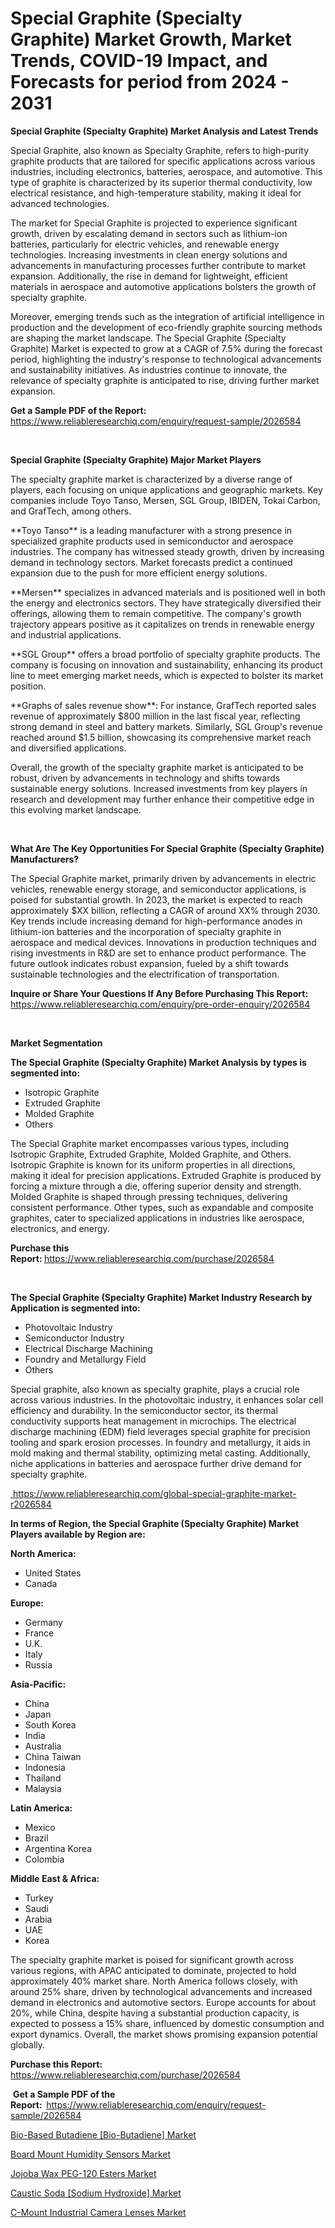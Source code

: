 <p><h1>Special Graphite (Specialty Graphite) Market Growth, Market Trends, COVID-19 Impact, and Forecasts for period from 2024 - 2031</h1></p><p><strong>Special Graphite (Specialty Graphite) Market Analysis and Latest Trends</strong></p>
<p><p>Special Graphite, also known as Specialty Graphite, refers to high-purity graphite products that are tailored for specific applications across various industries, including electronics, batteries, aerospace, and automotive. This type of graphite is characterized by its superior thermal conductivity, low electrical resistance, and high-temperature stability, making it ideal for advanced technologies.</p><p>The market for Special Graphite is projected to experience significant growth, driven by escalating demand in sectors such as lithium-ion batteries, particularly for electric vehicles, and renewable energy technologies. Increasing investments in clean energy solutions and advancements in manufacturing processes further contribute to market expansion. Additionally, the rise in demand for lightweight, efficient materials in aerospace and automotive applications bolsters the growth of specialty graphite.</p><p>Moreover, emerging trends such as the integration of artificial intelligence in production and the development of eco-friendly graphite sourcing methods are shaping the market landscape. The Special Graphite (Specialty Graphite) Market is expected to grow at a CAGR of 7.5% during the forecast period, highlighting the industry's response to technological advancements and sustainability initiatives. As industries continue to innovate, the relevance of specialty graphite is anticipated to rise, driving further market expansion.</p></p>
<p><strong>Get a Sample PDF of the Report:&nbsp;</strong> <a href="https://www.reliableresearchiq.com/enquiry/request-sample/2026584?utm_campaign=120&utm_medium=2&utm_source=Github&utm_content=ia&utm_term=30102024&utm_id=special-graphite-specialty-graphite">https://www.reliableresearchiq.com/enquiry/request-sample/2026584</a></p>
<p>&nbsp;</p>
<p><strong>Special Graphite (Specialty Graphite) Major Market Players</strong></p>
<p><p>The specialty graphite market is characterized by a diverse range of players, each focusing on unique applications and geographic markets. Key companies include Toyo Tanso, Mersen, SGL Group, IBIDEN, Tokai Carbon, and GrafTech, among others. </p><p>**Toyo Tanso** is a leading manufacturer with a strong presence in specialized graphite products used in semiconductor and aerospace industries. The company has witnessed steady growth, driven by increasing demand in technology sectors. Market forecasts predict a continued expansion due to the push for more efficient energy solutions.</p><p>**Mersen** specializes in advanced materials and is positioned well in both the energy and electronics sectors. They have strategically diversified their offerings, allowing them to remain competitive. The company's growth trajectory appears positive as it capitalizes on trends in renewable energy and industrial applications.</p><p>**SGL Group** offers a broad portfolio of specialty graphite products. The company is focusing on innovation and sustainability, enhancing its product line to meet emerging market needs, which is expected to bolster its market position.</p><p>**Graphs of sales revenue show**: For instance, GrafTech reported sales revenue of approximately $800 million in the last fiscal year, reflecting strong demand in steel and battery markets. Similarly, SGL Group's revenue reached around $1.5 billion, showcasing its comprehensive market reach and diversified applications.</p><p>Overall, the growth of the specialty graphite market is anticipated to be robust, driven by advancements in technology and shifts towards sustainable energy solutions. Increased investments from key players in research and development may further enhance their competitive edge in this evolving market landscape.</p></p>
<p>&nbsp;</p>
<p><strong>What Are The Key Opportunities For Special Graphite (Specialty Graphite) Manufacturers?</strong></p>
<p><p>The Special Graphite market, primarily driven by advancements in electric vehicles, renewable energy storage, and semiconductor applications, is poised for substantial growth. In 2023, the market is expected to reach approximately $XX billion, reflecting a CAGR of around XX% through 2030. Key trends include increasing demand for high-performance anodes in lithium-ion batteries and the incorporation of specialty graphite in aerospace and medical devices. Innovations in production techniques and rising investments in R&D are set to enhance product performance. The future outlook indicates robust expansion, fueled by a shift towards sustainable technologies and the electrification of transportation.</p></p>
<p><strong>Inquire or Share Your Questions If Any Before Purchasing This Report:</strong> <a href="https://www.reliableresearchiq.com/enquiry/pre-order-enquiry/2026584?utm_campaign=120&utm_medium=2&utm_source=Github&utm_content=ia&utm_term=30102024&utm_id=special-graphite-specialty-graphite">https://www.reliableresearchiq.com/enquiry/pre-order-enquiry/2026584</a></p>
<p>&nbsp;</p>
<p><strong>Market Segmentation</strong></p>
<p><strong>The Special Graphite (Specialty Graphite) Market Analysis by types is segmented into:</strong></p>
<p><ul><li>Isotropic Graphite</li><li>Extruded Graphite</li><li>Molded Graphite</li><li>Others</li></ul></p>
<p><p>The Special Graphite market encompasses various types, including Isotropic Graphite, Extruded Graphite, Molded Graphite, and Others. Isotropic Graphite is known for its uniform properties in all directions, making it ideal for precision applications. Extruded Graphite is produced by forcing a mixture through a die, offering superior density and strength. Molded Graphite is shaped through pressing techniques, delivering consistent performance. Other types, such as expandable and composite graphites, cater to specialized applications in industries like aerospace, electronics, and energy.</p></p>
<p><strong>Purchase this Report:&nbsp;</strong><a href="https://www.reliableresearchiq.com/purchase/2026584?utm_campaign=120&utm_medium=2&utm_source=Github&utm_content=ia&utm_term=30102024&utm_id=special-graphite-specialty-graphite">https://www.reliableresearchiq.com/purchase/2026584</a></p>
<p>&nbsp;</p>
<p><strong>The Special Graphite (Specialty Graphite) Market Industry Research by Application is segmented into:</strong></p>
<p><ul><li>Photovoltaic Industry</li><li>Semiconductor Industry</li><li>Electrical Discharge Machining</li><li>Foundry and Metallurgy Field</li><li>Others</li></ul></p>
<p><p>Special graphite, also known as specialty graphite, plays a crucial role across various industries. In the photovoltaic industry, it enhances solar cell efficiency and durability. In the semiconductor sector, its thermal conductivity supports heat management in microchips. The electrical discharge machining (EDM) field leverages special graphite for precision tooling and spark erosion processes. In foundry and metallurgy, it aids in mold making and thermal stability, optimizing metal casting. Additionally, niche applications in batteries and aerospace further drive demand for specialty graphite.</p></p>
<p><a href="https://www.reliableresearchiq.com/global-special-graphite-market-r2026584?utm_campaign=120&utm_medium=2&utm_source=Github&utm_content=ia&utm_term=30102024&utm_id=special-graphite-specialty-graphite">&nbsp;https://www.reliableresearchiq.com/global-special-graphite-market-r2026584</a></p>
<p><strong>In terms of Region, the Special Graphite (Specialty Graphite) Market Players available by Region are:</strong></p>
<p>
    <p> <strong> North America: </strong>
        <ul>
            <li>United States</li>
            <li>Canada</li>
        </ul>
        </p> 
    <p> <strong> Europe: </strong>
        <ul>
            <li>Germany</li>
            <li>France</li>
            <li>U.K.</li>
            <li>Italy</li>
            <li>Russia</li>
        </ul>
        </p> 
    <p> <strong> Asia-Pacific: </strong>
        <ul>
            <li>China</li>
            <li>Japan</li>
            <li>South Korea</li>
            <li>India</li>
            <li>Australia</li>
            <li>China Taiwan</li>
            <li>Indonesia</li>
            <li>Thailand</li>
            <li>Malaysia</li>
        </ul>
        </p> 
    <p> <strong> Latin America: </strong>
        <ul>
            <li>Mexico</li>
            <li>Brazil</li>
            <li>Argentina Korea</li>
            <li>Colombia</li>
        </ul>
        </p> 
    <p> <strong> Middle East & Africa: </strong>
        <ul>
            <li>Turkey</li>
            <li>Saudi</li>
            <li>Arabia</li>
            <li>UAE</li>
            <li>Korea</li>
        </ul>
    </p>
    </p>
<p><p>The specialty graphite market is poised for significant growth across various regions, with APAC anticipated to dominate, projected to hold approximately 40% market share. North America follows closely, with around 25% share, driven by technological advancements and increased demand in electronics and automotive sectors. Europe accounts for about 20%, while China, despite having a substantial production capacity, is expected to possess a 15% share, influenced by domestic consumption and export dynamics. Overall, the market shows promising expansion potential globally.</p></p>
<p><strong>Purchase this Report: </strong><a href="https://www.reliableresearchiq.com/purchase/2026584?utm_campaign=120&utm_medium=2&utm_source=Github&utm_content=ia&utm_term=30102024&utm_id=special-graphite-specialty-graphite">https://www.reliableresearchiq.com/purchase/2026584</a></p>
<p>&nbsp;<strong>Get a Sample PDF of the Report:&nbsp;&nbsp;</strong><a href="https://www.reliableresearchiq.com/enquiry/request-sample/2026584?utm_campaign=120&utm_medium=2&utm_source=Github&utm_content=ia&utm_term=30102024&utm_id=special-graphite-specialty-graphite">https://www.reliableresearchiq.com/enquiry/request-sample/2026584</a></p>
<p><strong></strong></p>
<p><p><a href="https://github.com/eleanore16mal/Market-Research-Report-List-1/blob/main/bio-based-butadiene-bio-butadiene-market.md?utm_campaign=120&utm_medium=2&utm_source=Github&utm_content=ia&utm_term=30102024&utm_id=special-graphite-specialty-graphite">Bio-Based Butadiene [Bio-Butadiene] Market</a></p><p><a href="https://www.linkedin.com/pulse/deep-dive-board-mount-humidity-sensors-market-itstrends-segmentation-yxv7c?utm_campaign=120&utm_medium=2&utm_source=Github&utm_content=ia&utm_term=30102024&utm_id=special-graphite-specialty-graphite">Board Mount Humidity Sensors Market</a></p><p><a href="https://www.linkedin.com/pulse/jojoba-wax-peg-120-esters-market-shifts-strategic-qtcrf?utm_campaign=120&utm_medium=2&utm_source=Github&utm_content=ia&utm_term=30102024&utm_id=special-graphite-specialty-graphite">Jojoba Wax PEG-120 Esters Market</a></p><p><a href="https://github.com/brittroma9i/Market-Research-Report-List-1/blob/main/caustic-soda-sodium-hydroxide-market.md?utm_campaign=120&utm_medium=2&utm_source=Github&utm_content=ia&utm_term=30102024&utm_id=special-graphite-specialty-graphite">Caustic Soda [Sodium Hydroxide] Market</a></p><p><a href="https://issuu.com/reportprime-2/docs/c-mount-industrial-camera-lenses-ma_339a24ea7974e1?utm_campaign=120&utm_medium=2&utm_source=Github&utm_content=ia&utm_term=30102024&utm_id=special-graphite-specialty-graphite">C-Mount Industrial Camera Lenses Market</a></p></p>